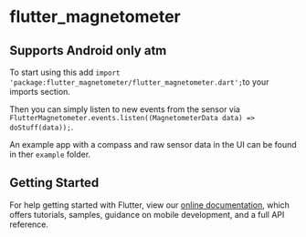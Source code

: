 # flutter_magnetometer

## Supports Android only atm

To start using this add `import 'package:flutter_magnetometer/flutter_magnetometer.dart';`to your imports section.

Then you can simply listen to new events from the sensor via `FlutterMagnetometer.events.listen((MagnetometerData data) => doStuff(data));`.

An example app with a compass and raw sensor data in the UI can be found in ther `example` folder.

## Getting Started

For help getting started with Flutter, view our 
[online documentation](https://flutter.dev/docs), which offers tutorials, 
samples, guidance on mobile development, and a full API reference.
